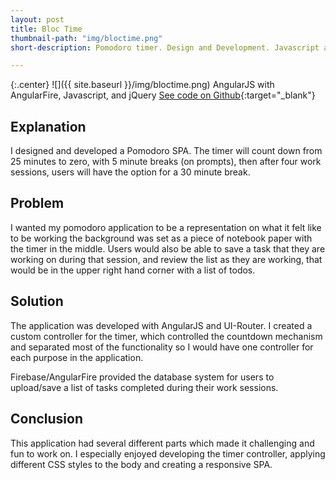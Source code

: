 ```yaml
---
layout: post
title: Bloc Time
thumbnail-path: "img/bloctime.png"
short-description: Pomodoro timer. Design and Development. Javascript and AngularJS with Firebase/AngularFire

---
```


{:.center}
![]({{ site.baseurl }}/img/bloctime.png)
AngularJS with AngularFire, Javascript, and jQuery  [See code on Github](https://github.com/mikeMedis/blocipedia){:target="_blank"}



## Explanation

I designed and developed a Pomodoro SPA. The timer will count down from 25 minutes to zero, with 5 minute breaks (on prompts), then after four work sessions, users will have the option for a 30 minute break.


## Problem

I wanted my pomodoro application to be a representation on what it felt like to be working the background was set as a piece of notebook paper with the timer in the middle. Users would also be able to save a task that they are working on during that session, and review the list as they are working, that would be in the upper right hand corner with a list of todos.

## Solution

The application was developed with AngularJS and UI-Router.  I created a custom controller for the timer, which controlled the countdown mechanism and separated most of the functionality so I would have one controller for each purpose in the application.

Firebase/AngularFire provided the database system for users to upload/save a list of tasks completed during their work sessions.



## Conclusion

This application had several different parts which made it challenging and fun to work on. I especially enjoyed developing the timer controller, applying different CSS styles to the body and creating a responsive SPA.
